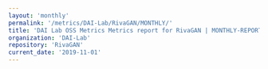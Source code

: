 ```yaml
---
layout: 'monthly'
permalink: '/metrics/DAI-Lab/RivaGAN/MONTHLY/'
title: 'DAI Lab OSS Metrics Metrics report for RivaGAN | MONTHLY-REPORT-2019-11-01'
organization: 'DAI-Lab'
repository: 'RivaGAN'
current_date: '2019-11-01'
---
```

